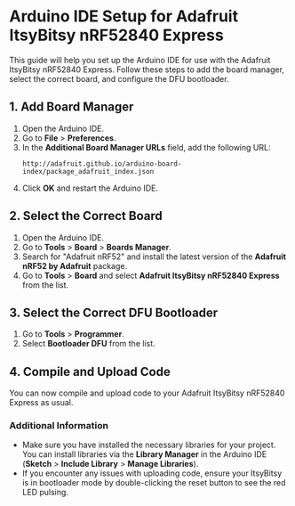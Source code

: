 # Arduino IDE Setup for Adafruit ItsyBitsy nRF52840 Express

This guide will help you set up the Arduino IDE for use with the Adafruit ItsyBitsy nRF52840 Express. Follow these steps to add the board manager, select the correct board, and configure the DFU bootloader.

## 1. Add Board Manager

1. Open the Arduino IDE.
2. Go to **File** > **Preferences**.
3. In the **Additional Board Manager URLs** field, add the following URL:
    ```
    http://adafruit.github.io/arduino-board-index/package_adafruit_index.json
    ```
4. Click **OK** and restart the Arduino IDE.

## 2. Select the Correct Board

1. Open the Arduino IDE.
2. Go to **Tools** > **Board** > **Boards Manager**.
3. Search for "Adafruit nRF52" and install the latest version of the **Adafruit nRF52 by Adafruit** package.
4. Go to **Tools** > **Board** and select **Adafruit ItsyBitsy nRF52840 Express** from the list.

## 3. Select the Correct DFU Bootloader

1. Go to **Tools** > **Programmer**.
2. Select **Bootloader DFU** from the list.

## 4. Compile and Upload Code

You can now compile and upload code to your Adafruit ItsyBitsy nRF52840 Express as usual.

### Additional Information

- Make sure you have installed the necessary libraries for your project. You can install libraries via the **Library Manager** in the Arduino IDE (**Sketch** > **Include Library** > **Manage Libraries**).
- If you encounter any issues with uploading code, ensure your ItsyBitsy is in bootloader mode by double-clicking the reset button to see the red LED pulsing.